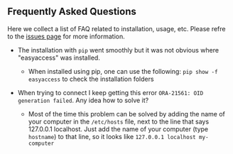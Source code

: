 ## Frequently Asked Questions

Here we collect a list of FAQ related to installation, usage, etc. Please refre to the [issues page](https://github.com/mgckind/easyaccess/issues) for more information.

- The installation with `pip` went smoothly but it was not obvious where "easyaccess" was installed.
    - When installed using pip, one can use the following: `pip show -f easyaccess` to check the installation folders

- When trying to connect I keep getting this error `ORA-21561: OID generation failed`. Any idea how to solve it?
    - Most of the time this problem can be solved by adding the name of your computer in the `/etc/hosts` file, next to the line that says 127.0.0.1 localhost. Just add the name of your computer (type `hostname`) to that line, so it looks like `127.0.0.1 localhost my-computer`
